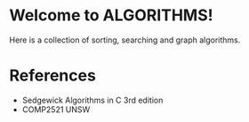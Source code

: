 # Welcome to ALGORITHMS!

Here is a collection of sorting, searching and graph algorithms. 

# References

- Sedgewick Algorithms in C 3rd edition
- COMP2521 UNSW
